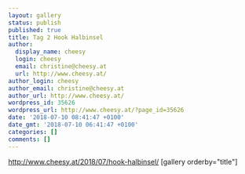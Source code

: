 ```yaml
---
layout: gallery
status: publish
published: true
title: Tag 2 Hook Halbinsel
author:
  display_name: cheesy
  login: cheesy
  email: christine@cheesy.at
  url: http://www.cheesy.at/
author_login: cheesy
author_email: christine@cheesy.at
author_url: http://www.cheesy.at/
wordpress_id: 35626
wordpress_url: http://www.cheesy.at/?page_id=35626
date: '2018-07-10 08:41:47 +0100'
date_gmt: '2018-07-10 06:41:47 +0100'
categories: []
comments: []
---
```

http://www.cheesy.at/2018/07/hook-halbinsel/
[gallery orderby="title"]
